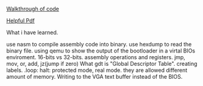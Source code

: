[Walkthrough of code](http://3zanders.co.uk/2017/10/13/writing-a-bootloader/)

[Helpful Pdf](http://3zanders.co.uk/2017/10/13/writing-a-bootloader/writingabootloader.pdf) 

What i have learned.

use nasm to compile assembly code into binary.
use hexdump to read the binary file.
using qemu to show the output of the bootloader in a virtal BIOs enviroment.
16-bits vs 32-bits.
assembly operations and registers. jmp, mov, or, add, jz(jump if zero)
What gdt is "Global Descriptor Table".
creating labels. .loop: halt:
protected mode, real mode. they are allowed different amount of memory.
Writing to the VGA text buffer instead of the BIOS.

